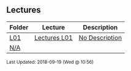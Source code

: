 ## Lectures
| Folder | Lecture | Description|
 | ------------|------------|------------|
 | [L01](https://github.com/rugbyprof/2143-Object-Oriented-Programming/tree/master/Lectures/L01) | [ Lectures L01 ](https://github.com/rugbyprof/2143-Object-Oriented-Programming/tree/master/Lectures/L01) | [ No Description](https://github.com/rugbyprof/2143-Object-Oriented-Programming/tree/master/Lectures/L01) | [N/A](https://github.com/rugbyprof/2143-Object-Oriented-Programming/tree/master/Lectures/L01) |
 | [N/A](https://github.com/rugbyprof/2143-Object-Oriented-Programming/tree/master/Lectures/N/A) |

<sup>Last Updated: 2018-09-19 (Wed @ 10:56)</sup>